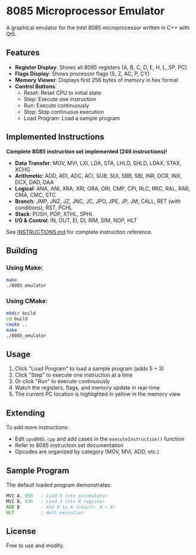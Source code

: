 # 8085 Microprocessor Emulator

A graphical emulator for the Intel 8085 microprocessor written in C++ with Qt5.

## Features

- **Register Display**: Shows all 8085 registers (A, B, C, D, E, H, L, SP, PC)
- **Flags Display**: Shows processor flags (S, Z, AC, P, CY)
- **Memory Viewer**: Displays first 256 bytes of memory in hex format
- **Control Buttons**:
  - Reset: Reset CPU to initial state
  - Step: Execute one instruction
  - Run: Execute continuously
  - Stop: Stop continuous execution
  - Load Program: Load a sample program

## Implemented Instructions

**Complete 8085 instruction set implemented (246 instructions)!**

- **Data Transfer**: MOV, MVI, LXI, LDA, STA, LHLD, SHLD, LDAX, STAX, XCHG
- **Arithmetic**: ADD, ADI, ADC, ACI, SUB, SUI, SBB, SBI, INR, DCR, INX, DCX, DAD, DAA
- **Logical**: ANA, ANI, XRA, XRI, ORA, ORI, CMP, CPI, RLC, RRC, RAL, RAR, CMA, CMC, STC
- **Branch**: JMP, JNZ, JZ, JNC, JC, JPO, JPE, JP, JM, CALL, RET (with conditions), RST, PCHL
- **Stack**: PUSH, POP, XTHL, SPHL
- **I/O & Control**: IN, OUT, EI, DI, RIM, SIM, NOP, HLT

See [INSTRUCTIONS.md](INSTRUCTIONS.md) for complete instruction reference.

## Building

### Using Make:
```bash
make
./8085_emulator
```

### Using CMake:
```bash
mkdir build
cd build
cmake ..
make
./8085_emulator
```

## Usage

1. Click "Load Program" to load a sample program (adds 5 + 3)
2. Click "Step" to execute one instruction at a time
3. Or click "Run" to execute continuously
4. Watch the registers, flags, and memory update in real-time
5. The current PC location is highlighted in yellow in the memory view

## Extending

To add more instructions:
- Edit `cpu8085.cpp` and add cases in the `executeInstruction()` function
- Refer to 8085 instruction set documentation
- Opcodes are organized by category (MOV, MVI, ADD, etc.)

## Sample Program

The default loaded program demonstrates:
```asm
MVI A, 05h   ; Load 5 into accumulator
MVI B, 03h   ; Load 3 into B register
ADD B        ; Add B to A (result: A = 8)
HLT          ; Halt execution
```

## License

Free to use and modify.

